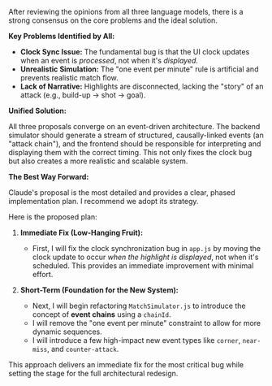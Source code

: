 After reviewing the opinions from all three language models, there is a strong consensus on the core problems and the ideal solution.

**Key Problems Identified by All:**

*   **Clock Sync Issue:** The fundamental bug is that the UI clock updates when an event is *processed*, not when it's *displayed*.
*   **Unrealistic Simulation:** The "one event per minute" rule is artificial and prevents realistic match flow.
*   **Lack of Narrative:** Highlights are disconnected, lacking the "story" of an attack (e.g., build-up → shot → goal).

**Unified Solution:**

All three proposals converge on an event-driven architecture. The backend simulator should generate a stream of structured, causally-linked events (an "attack chain"), and the frontend should be responsible for interpreting and displaying them with the correct timing. This not only fixes the clock bug but also creates a more realistic and scalable system.

**The Best Way Forward:**

Claude's proposal is the most detailed and provides a clear, phased implementation plan. I recommend we adopt its strategy.

Here is the proposed plan:

1.  **Immediate Fix (Low-Hanging Fruit):**
    *   First, I will fix the clock synchronization bug in `app.js` by moving the clock update to occur *when the highlight is displayed*, not when it's scheduled. This provides an immediate improvement with minimal effort.

2.  **Short-Term (Foundation for the New System):**
    *   Next, I will begin refactoring `MatchSimulator.js` to introduce the concept of **event chains** using a `chainId`.
    *   I will remove the "one event per minute" constraint to allow for more dynamic sequences.
    *   I will introduce a few high-impact new event types like `corner`, `near-miss`, and `counter-attack`.

This approach delivers an immediate fix for the most critical bug while setting the stage for the full architectural redesign.